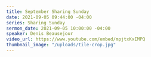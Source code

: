 ```yaml
---
title: September Sharing Sunday
date: 2021-09-05 09:44:00 -04:00
series: Sharing Sunday
sermon_date: 2021-09-05 10:00:00 -04:00
speaker: Denis Beausejour
video_url: https://www.youtube.com/embed/mpjtxKxIMPQ
thumbnail_image: "/uploads/tile-crop.jpg"
---
```


